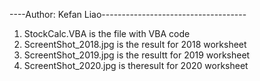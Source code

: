 ----Author: Kefan Liao------------------------------------
1. StockCalc.VBA is the file with VBA code
2. ScreentShot_2018.jpg is the result for 2018 worksheet
3. ScreentShot_2019.jpg is the resultt for 2019 worksheet
4. ScreentShot_2020.jpg is theresult for 2020 worksheet

